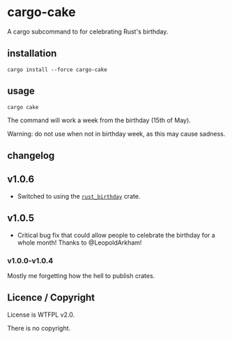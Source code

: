 # cargo-cake

A cargo subcommand to for celebrating Rust's birthday.

## installation

`cargo install --force cargo-cake`

## usage

`cargo cake`

The command will work a week from the birthday (15th of May).

Warning: do not use when not in birthday week, as this may cause sadness.

## changelog

## v1.0.6

- Switched to using the [`rust_birthday`](https://crates.io/crates/rust_birthday) crate.

## v1.0.5

- Critical bug fix that could allow people to celebrate the birthday for a
whole month! Thanks to @LeopoldArkham!

### v1.0.0-v1.0.4

Mostly me forgetting how the hell to publish crates.

## Licence / Copyright

License is WTFPL v2.0.

There is no copyright.

